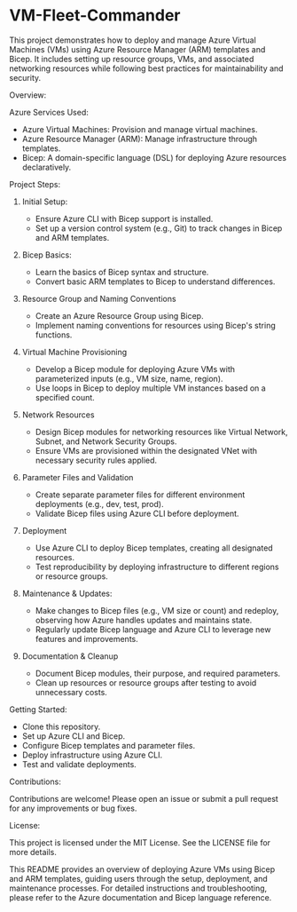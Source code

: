 # VM-Fleet-Commander
This project demonstrates how to deploy and manage Azure Virtual Machines (VMs) using Azure Resource Manager (ARM) templates and Bicep. It includes setting up resource groups, VMs, and associated networking resources while following best practices for maintainability and security.

Overview:

Azure Services Used:

- Azure Virtual Machines: Provision and manage virtual machines.
- Azure Resource Manager (ARM): Manage infrastructure through templates.
- Bicep: A domain-specific language (DSL) for deploying Azure resources declaratively.

Project Steps:

1. Initial Setup:
    - Ensure Azure CLI with Bicep support is installed.
    - Set up a version control system (e.g., Git) to track changes in Bicep and ARM templates.

2. Bicep Basics:
    - Learn the basics of Bicep syntax and structure.
    - Convert basic ARM templates to Bicep to understand differences.

3. Resource Group and Naming Conventions
    - Create an Azure Resource Group using Bicep.
    - Implement naming conventions for resources using Bicep's string functions.

4. Virtual Machine Provisioning
    - Develop a Bicep module for deploying Azure VMs with parameterized inputs (e.g., VM size, name, region).
    - Use loops in Bicep to deploy multiple VM instances based on a specified count.

5. Network Resources
    - Design Bicep modules for networking resources like Virtual Network, Subnet, and Network Security Groups.
    - Ensure VMs are provisioned within the designated VNet with necessary security rules applied.

6. Parameter Files and Validation
    - Create separate parameter files for different environment deployments (e.g., dev, test, prod).
    - Validate Bicep files using Azure CLI before deployment.

7. Deployment
    - Use Azure CLI to deploy Bicep templates, creating all designated resources.
    - Test reproducibility by deploying infrastructure to different regions or resource groups.

8. Maintenance & Updates:
    - Make changes to Bicep files (e.g., VM size or count) and redeploy, observing how Azure handles updates and maintains state.
    - Regularly update Bicep language and Azure CLI to leverage new features and improvements.

9. Documentation & Cleanup
    - Document Bicep modules, their purpose, and required parameters.
    - Clean up resources or resource groups after testing to avoid unnecessary costs.

Getting Started:

- Clone this repository.
- Set up Azure CLI and Bicep.
- Configure Bicep templates and parameter files.
- Deploy infrastructure using Azure CLI.
- Test and validate deployments.

Contributions:

Contributions are welcome! Please open an issue or submit a pull request for any improvements or bug fixes.

License:

This project is licensed under the MIT License. See the LICENSE file for more details.

This README provides an overview of deploying Azure VMs using Bicep and ARM templates, guiding users through the setup, deployment, and maintenance processes. For detailed instructions and troubleshooting, please refer to the Azure documentation and Bicep language reference.
